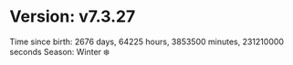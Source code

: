 # Version: v7.3.27
Time since birth: 2676 days, 64225 hours, 3853500 minutes, 231210000 seconds
Season: Winter ❄️

